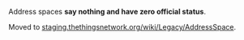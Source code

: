Address spaces **say nothing and have zero official status**.

Moved to [staging.thethingsnetwork.org/wiki/Legacy/AddressSpace](http://staging.thethingsnetwork.org/wiki/Legacy/AddressSpace).
